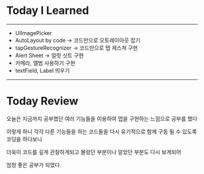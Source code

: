 # Today I Learned

---

- UIImagePicker
- AutoLayout by code -> 코드만으로 오토레이아웃 잡기
- tapGestureRecognizer -> 코드만으로 탭 제스쳐 구현
- Alert Sheet -> 얼럿 싯트 구현
- 카메라, 앨범 사용하기 구현
- textField, Label 띄우기

---

# Today Review

오늘은 지금까지 공부했던 여러 기능들을 이용하여 앱을 구현하는 느낌으로 공부를 했다

이렇게 하니 각각 다른 기능들을 하는 코드들을 다시 유기적으로 함께 구동 될 수 있도록 코딩을 하다보니

더욱이 코드를 깊게 관찰하게되고 몰랐던 부분이나 알았던 부분도 다시 보게되어

엄청 좋은 공부가 되었다.